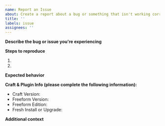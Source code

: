 ```yaml
---
name: Report an Issue
about: Create a report about a bug or something that isn't working correctly in Freeform.
title: ''
labels: issue
assignees: ''
---
```


**Describe the bug or issue you're experiencing**

**Steps to reproduce**

1.
2.

**Expected behavior**

**Craft & Plugin Info (please complete the following information):**

- Craft Version:
- Freeform Version:
- Freeform Edition:
- Fresh Install or Upgrade:

**Additional context**

